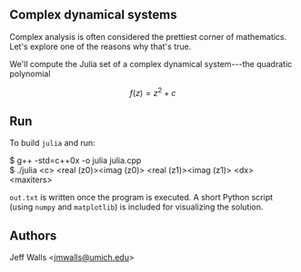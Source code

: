 Complex dynamical systems
-----

Complex analysis is often considered the prettiest corner of mathematics.
Let's explore one of the reasons why that's true.

We'll compute the Julia set of a complex dynamical system---the quadratic
polynomial

$$
\begin{equation}
    f (z) = z^2 + c
\end{equation}
$$


Run
-----

To build `julia` and run:

$ g++ -std=c++0x -o julia julia.cpp  
$ ./julia \<c\> \<real (z0)\>\<imag (z0)\> \<real (z1)\>\<imag (z1)\> \<dx\> \<maxiters\>

`out.txt` is written once the program is executed. A short Python script
(using `numpy` and `matplotlib`) is included for visualizing the solution.

Authors
-----
Jeff Walls \<jmwalls@umich.edu\>
